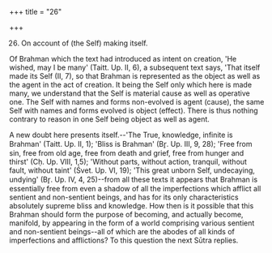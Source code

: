 +++
title = "26"

+++


26. On account of (the Self) making itself.

Of Brahman which the text had introduced as intent on creation, 'He wished, may I be many' (Taitt. Up. II, 6), a subsequent text says, 'That itself made its Self (II, 7), so that Brahman is represented as the object as well as the agent in the act of creation. It being the Self only which here is made many, we understand that the Self is material cause as well as operative one. The Self with names and forms non-evolved is agent (cause), the same Self with names and forms evolved is object (effect). There is thus nothing contrary to reason in one Self being object as well as agent.

A new doubt here presents itself.--'The True, knowledge, infinite is Brahman' (Taitt. Up. II, 1); 'Bliss is Brahman' (Br̥. Up. III, 9, 28); 'Free from sin, free from old age, free from death and grief, free from hunger and thirst' (Cḥ. Up. VIII, 1,5); 'Without parts, without action, tranquil, without fault, without taint' (Śvet. Up. VI, 19); 'This great unborn Self, undecaying, undying' (Br̥. Up. IV, 4, 25)--from all these texts it appears that Brahman is essentially free from even a shadow of all the imperfections which afflict all sentient and non-sentient beings, and has for its only characteristics absolutely supreme bliss and knowledge. How then is it possible that this Brahman should form the purpose of becoming, and actually become, manifold, by appearing in the form of a world comprising various sentient and non-sentient beings--all of which are the abodes of all kinds of imperfections and afflictions? To this question the next Sūtra replies.

